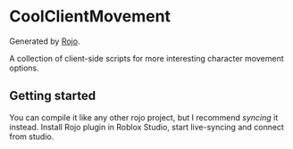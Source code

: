 # CoolClientMovement
Generated by [Rojo](https://github.com/rojo-rbx/rojo).

A collection of client-side scripts for more interesting character movement options.

## Getting started
You can compile it like any other rojo project, but I recommend *syncing* it instead. Install Rojo plugin in Roblox Studio, start live-syncing and connect from studio.

